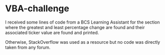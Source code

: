 # VBA-challenge

I received some lines of code from a BCS Learning Assistant for the section where the greatest and least percentage change are found and their associated ticker value are found and printed. 

Otherwise, StackOverflow was used as a resource but no code was directly taken from any forum. 
